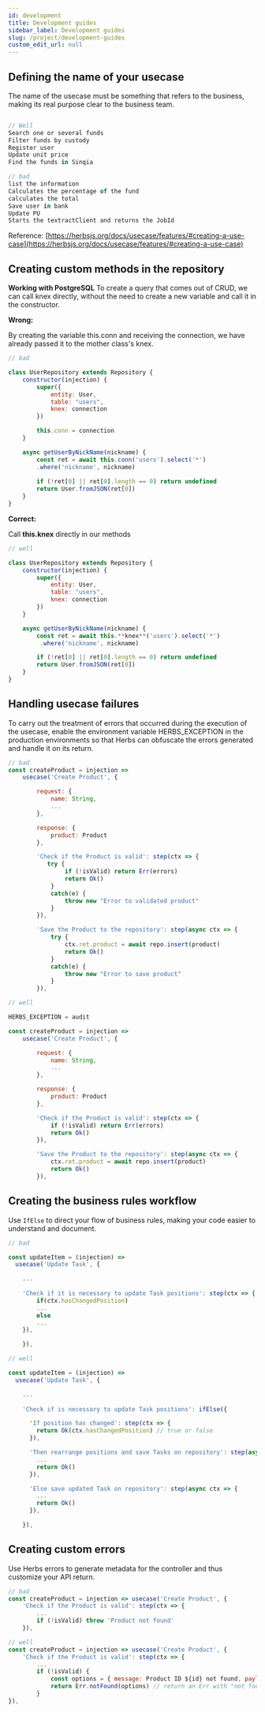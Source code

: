```yaml
---
id: development
title: Development guides
sidebar_label: Development guides
slug: /project/development-guides
custom_edit_url: null
---
```


## Defining the name of your usecase

The name of the usecase must be something that refers to the business, making its real purpose clear to the business team.

``` jsx

// Well
Search one or several funds
Filter funds by custody
Register user
Update unit price
Find the funds in Sinqia
```

``` jsx
// bad
list the information
Calculates the percentage of the fund
calculates the total
Save user in bank
Update PU
Starts the textractClient and returns the JobId
```

Reference: [https://herbsjs.org/docs/usecase/features/#creating-a-use-case](https://herbsjs.org/docs/usecase/features/#creating-a-use-case)

## **Creating custom methods in the repository**

**Working with PostgreSQL**
To create a query that comes out of CRUD, we can call knex directly, without the need to create a new variable and call it in the constructor.

**Wrong:**

By creating the variable this.conn and receiving the connection, we have already passed it to the mother class's knex.

``` jsx
// bad

class UserRepository extends Repository {
    constructor(injection) {
        super({
            entity: User,
            table: "users",
            knex: connection
        })

        this.conn = connection
    }

    async getUserByNickName(nickname) {
        const ret = await this.conn('users').select('*')
        .where('nickname', nickname)
       
        if (!ret[0] || ret[0].length == 0) return undefined
        return User.fromJSON(ret[0])
    }
}

```

**Correct:**

Call **this.knex** directly in our methods

``` jsx
// well

class UserRepository extends Repository {
    constructor(injection) {
        super({
            entity: User,
            table: "users",
            knex: connection
        })
    }

    async getUserByNickName(nickname) {
        const ret = await this.**knex**('users').select('*')
         .where('nickname', nickname)

        if (!ret[0] || ret[0].length == 0) return undefined
        return User.fromJSON(ret[0])
    }
}

```

## Handling usecase failures

To carry out the treatment of errors that occurred during the execution of the usecase, enable the environment variable HERBS_EXCEPTION in the production environments so that Herbs can obfuscate the errors generated and handle it on its return.

``` jsx
// bad
const createProduct = injection =>
    usecase('Create Product', {

        request: {
            name: String,
            ...
        },

        response: {
            product: Product
        },

        'Check if the Product is valid': step(ctx => {
           try {
                if (!isValid) return Err(errors)
                return Ok()
            }
            catch(e) {
                throw new "Error to validated product"
            }
        }),

        'Save the Product to the repository': step(async ctx => {
            try {
                ctx.ret.product = await repo.insert(product)
                return Ok()
            }
            catch(e) {
                throw new "Error to save product"
            }
        }),
```

``` jsx
// well

HERBS_EXCEPTION = audit

const createProduct = injection =>
    usecase('Create Product', {

        request: {
            name: String,
            ...
        },

        response: {
            product: Product
        },

        'Check if the Product is valid': step(ctx => {
            if (!isValid) return Err(errors)
            return Ok()
        }),

        'Save the Product to the repository': step(async ctx => {
            ctx.ret.product = await repo.insert(product)
            return Ok()
        }),
```


## Creating the business rules workflow

Use `IfElse` to direct your flow of business rules, making your code easier to understand and document.

``` jsx
// bad

const updateItem = (injection) =>
  usecase('Update Task', {

    ...
    
    'Check if it is necessary to update Task positions': step(ctx => {
        if(ctx.hasChangedPosition)
        ...
        else
        ...
    }),

    }),
```

``` jsx
// well

const updateItem = (injection) =>
  usecase('Update Task', {

    ...
    
    'Check if is necessary to update Task positions': ifElse({

      'If position has changed': step(ctx => {
        return Ok(ctx.hasChangedPosition) // true or false
      }),

      'Then rearrange positions and save Tasks on repository': step(async ctx => {
        ...
        return Ok()
      }),

      'Else save updated Task on repository': step(async ctx => {
        ...
        return Ok()
      }),

    }),
```

## Creating custom errors

Use Herbs errors to generate metadata for the controller and thus customize your API return.

``` jsx
// bad
const createProduct = injection => usecase('Create Product', {
    'Check if the Product is valid': step(ctx => {
        ...
        if (!isValid) throw 'Product not found'
    }),
```

 

``` jsx
// well
const createProduct = injection => usecase('Create Product', {
    'Check if the Product is valid': step(ctx => {
        ...
        if (!isValid) {
            const options = { message: Product ID ${id} not found, payload: { entity: 'product' } }
            return Err.notFound(options) // return an Err with "not found" code
        }
}),
```